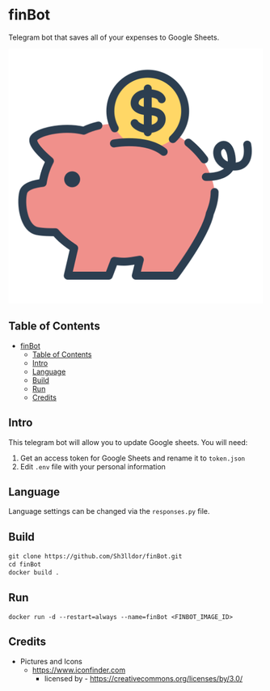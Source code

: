 # finBot
Telegram bot that saves all of your expenses to Google Sheets.

<p align="center">
  <img src="https://raw.githubusercontent.com/Sh3lldor/finBot/main/pics/icon.png">
</p>

## Table of Contents
- [finBot](#finbot)
  - [Table of Contents](#table-of-contents)
  - [Intro](#intro)
  - [Language](#language)
  - [Build](#build)
  - [Run](#run)
  - [Credits](#credits)

## Intro
This telegram bot will allow you to update Google sheets.
You will need:
1) Get an access token for Google Sheets and rename it to `token.json`
2) Edit `.env` file with your personal information


## Language
Language settings can be changed via the `responses.py` file.

## Build
```
git clone https://github.com/Sh3lldor/finBot.git
cd finBot
docker build .
```

## Run
```
docker run -d --restart=always --name=finBot <FINBOT_IMAGE_ID>
```

## Credits
* Pictures and Icons
    * https://www.iconfinder.com
        * licensed by - https://creativecommons.org/licenses/by/3.0/
